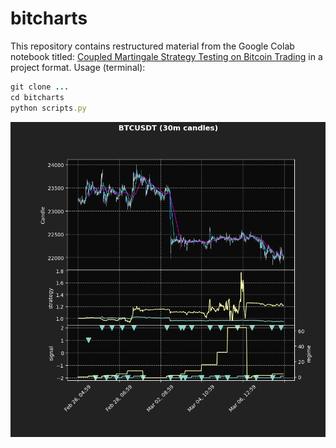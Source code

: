 # bitcharts

This repository contains restructured material from the Google Colab notebook titled: [Coupled Martingale Strategy Testing on Bitcoin Trading](https://colab.research.google.com/drive/1SnWa53xzA83IYTlgqP8eOx5LB82ux8SG?usp=sharing) in a project format. Usage (terminal):

```ruby
git clone ...
cd bitcharts
python scripts.py
```
![](img/Figure_1.png)